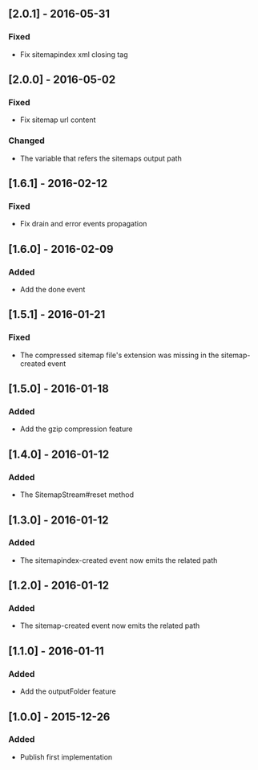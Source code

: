 ## [2.0.1] - 2016-05-31
### Fixed
- Fix sitemapindex xml closing tag

## [2.0.0] - 2016-05-02
### Fixed
- Fix sitemap url content

### Changed
- The variable that refers the sitemaps output path

## [1.6.1] - 2016-02-12
### Fixed
- Fix drain and error events propagation

## [1.6.0] - 2016-02-09
### Added
- Add the done event

## [1.5.1] - 2016-01-21
### Fixed
- The compressed sitemap file's extension was missing in the sitemap-created event

## [1.5.0] - 2016-01-18
### Added
- Add the gzip compression feature

## [1.4.0] - 2016-01-12
### Added
- The SitemapStream#reset method

## [1.3.0] - 2016-01-12
### Added
- The sitemapindex-created event now emits the related path

## [1.2.0] - 2016-01-12
### Added
- The sitemap-created event now emits the related path

## [1.1.0] - 2016-01-11
### Added
- Add the outputFolder feature

## [1.0.0] - 2015-12-26
### Added
- Publish first implementation
